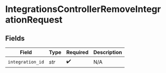 # IntegrationsControllerRemoveIntegrationRequest


## Fields

| Field              | Type               | Required           | Description        |
| ------------------ | ------------------ | ------------------ | ------------------ |
| `integration_id`   | *str*              | :heavy_check_mark: | N/A                |